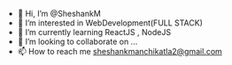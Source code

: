 - 👋 Hi, I’m @SheshankM
- 👀 I’m interested in WebDevelopment(FULL STACK)
- 🌱 I’m currently learning ReactJS , NodeJS
- 💞️ I’m looking to collaborate on ...
- 📫 How to reach me sheshankmanchikatla2@gmail.com

<!---
SheshankM/SheshankM is a ✨ special ✨ repository because its `README.md` (this file) appears on your GitHub profile.
You can click the Preview link to take a look at your changes.
--->
